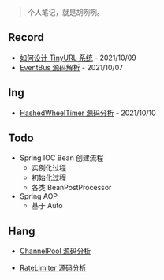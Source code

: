 > 个人笔记，就是胡咧咧。



## Record

- [如何设计 TinyURL 系统](系统设计/如何设计TinyURL系统.md) - 2021/10/09
- [EventBus 源码解析](java/guava/EventBus.md) - 2021/10/07



## Ing

- [HashedWheelTimer 源码分析](netty/util/HashedWheelTimer源码分析.md)  - 2021/10/10 





## Todo

- Spring IOC Bean 创建流程
  - 实例化过程
  - 初始化过程
  - 各类 BeanPostProcessor
- Spring AOP
  - 基于 Auto





## Hang

- [ChannelPool 源码分析](netty/util/ChannelPool.md)

- [RateLimiter 源码分析](java/guava/RateLimiter.md)